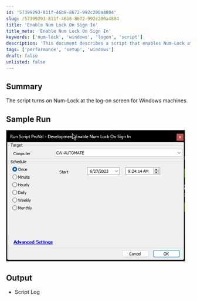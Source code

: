 ```yaml
---
id: '57399293-811f-46b8-8672-992c200a4804'
slug: /57399293-811f-46b8-8672-992c200a4804
title: 'Enable Num Lock On Sign In'
title_meta: 'Enable Num Lock On Sign In'
keywords: ['num-lock', 'windows', 'logon', 'script']
description: 'This document describes a script that enables Num-Lock at the log-on screen for Windows machines, ensuring that users have immediate access to the numeric keypad upon logging in.'
tags: ['performance', 'setup', 'windows']
draft: false
unlisted: false
---
```


## Summary

The script turns on Num-Lock at the log-on screen for Windows machines.

## Sample Run

![Sample Run](../../../static/img/docs/57399293-811f-46b8-8672-992c200a4804/image_1.png)

## Output

- Script Log



